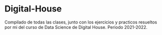 # Digital-House

Compilado de todas las clases, junto con los ejercicios y practicos resueltos por mi del curso de Data Science de Digital House. Periodo 2021-2022.
